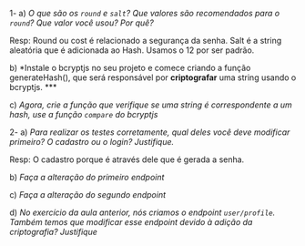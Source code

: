 1- a) *O que são os `round` e `salt`? Que valores são recomendados para o `round`? Que valor você usou? Por quê?*

Resp: Round ou cost é relacionado a segurança da senha. Salt é a string aleatória que é adicionada ao Hash. Usamos o 12 por ser 
padrão. 

b) *Instale o bcryptjs no seu projeto e comece criando a função generateHash(), que será responsável por **criptografar** uma string usando o bcryptjs.  ***

c) *Agora, crie a função que verifique se uma string é correspondente a um hash, use a função `compare` do bcryptjs*


2- a) *Para realizar os testes corretamente, qual deles você deve modificar primeiro? O cadastro ou o login? Justifique.*

Resp: O cadastro porque é através dele que é gerada a senha.

b) *Faça a alteração do primeiro endpoint*

c) *Faça a alteração do segundo endpoint*

d) *No exercício da aula anterior, nós criamos o endpoint `user/profile`. Também temos que modificar esse endpoint devido à adição da criptografia? Justifique*
